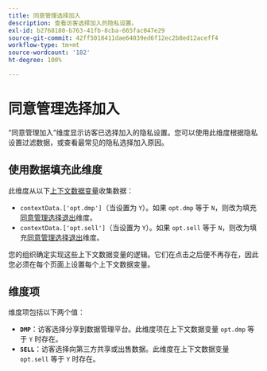 ```yaml
---
title: 同意管理选择加入
description: 查看访客选择加入的隐私设置。
exl-id: b2768180-b763-41fb-8cba-665fac047e29
source-git-commit: 42ff5018411dae64039ed6f12ec2b8ed12aceff4
workflow-type: tm+mt
source-wordcount: '182'
ht-degree: 100%

---
```


# 同意管理选择加入

“同意管理加入”维度显示访客已选择加入的隐私设置。您可以使用此维度根据隐私设置过滤数据，或查看最常见的隐私选择加入原因。

## 使用数据填充此维度

此维度从以下[上下文数据变量](/help/implement/vars/page-vars/contextdata.md)收集数据：

* `contextData.['opt.dmp']`（当设置为 `Y`）。如果 `opt.dmp` 等于 `N`，则改为填充[同意管理选择退出](cm-opt-out.md)维度。
* `contextData.['opt.sell']`（当设置为 `Y`）。如果 `opt.sell` 等于 `N`，则改为填充[同意管理选择退出](cm-opt-out.md)维度。

您的组织确定实现这些上下文数据变量的逻辑。它们在点击之后便不再存在，因此您必须在每个页面上设置每个上下文数据变量。

## 维度项

维度项包括以下两个值：

* **`DMP`**：访客选择分享到数据管理平台。此维度项在上下文数据变量 `opt.dmp` 等于 `Y` 时存在。
* **`SELL`**：访客选择向第三方共享或出售数据。此维度在上下文数据变量 `opt.sell` 等于 `Y` 时存在。
